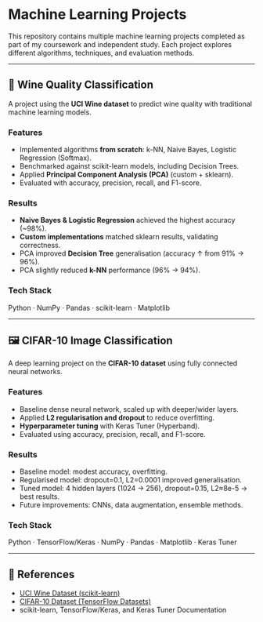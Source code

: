 # Machine Learning Projects

This repository contains multiple machine learning projects completed as part of my coursework and independent study. Each project explores different algorithms, techniques, and evaluation methods.

---

## 🍷 Wine Quality Classification

A project using the **UCI Wine dataset** to predict wine quality with traditional machine learning models.

### Features
- Implemented algorithms **from scratch**: k-NN, Naive Bayes, Logistic Regression (Softmax).
- Benchmarked against scikit-learn models, including Decision Trees.
- Applied **Principal Component Analysis (PCA)** (custom + sklearn).
- Evaluated with accuracy, precision, recall, and F1-score.

### Results
- **Naive Bayes & Logistic Regression** achieved the highest accuracy (~98%).
- **Custom implementations** matched sklearn results, validating correctness.
- PCA improved **Decision Tree** generalisation (accuracy ↑ from 91% → 96%).
- PCA slightly reduced **k-NN** performance (96% → 94%).

### Tech Stack
Python · NumPy · Pandas · scikit-learn · Matplotlib

---

## 🖼 CIFAR-10 Image Classification

A deep learning project on the **CIFAR-10 dataset** using fully connected neural networks.

### Features
- Baseline dense neural network, scaled up with deeper/wider layers.
- Applied **L2 regularisation and dropout** to reduce overfitting.
- **Hyperparameter tuning** with Keras Tuner (Hyperband).
- Evaluated using accuracy, precision, recall, and F1-score.

### Results
- Baseline model: modest accuracy, overfitting.
- Regularised model: dropout=0.1, L2=0.0001 improved generalisation.
- Tuned model: 4 hidden layers (1024 → 256), dropout=0.15, L2≈8e-5 → best results.
- Future improvements: CNNs, data augmentation, ensemble methods.

### Tech Stack
Python · TensorFlow/Keras · NumPy · Pandas · Matplotlib · Keras Tuner

---

## 📖 References
- [UCI Wine Dataset (scikit-learn)](https://scikit-learn.org/stable/modules/generated/sklearn.datasets.load_wine.html)  
- [CIFAR-10 Dataset (TensorFlow Datasets)](https://www.tensorflow.org/datasets/catalog/cifar10)   
- scikit-learn, TensorFlow/Keras, and Keras Tuner Documentation
